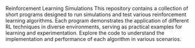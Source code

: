 Reinforcement Learning Simulations
This repository contains a collection of short programs designed to run simulations and test various reinforcement learning algorithms. Each program demonstrates the application of different RL techniques in diverse environments, serving as practical examples for learning and experimentation. Explore the code to understand the implementation and performance of each algorithm in various scenarios.
